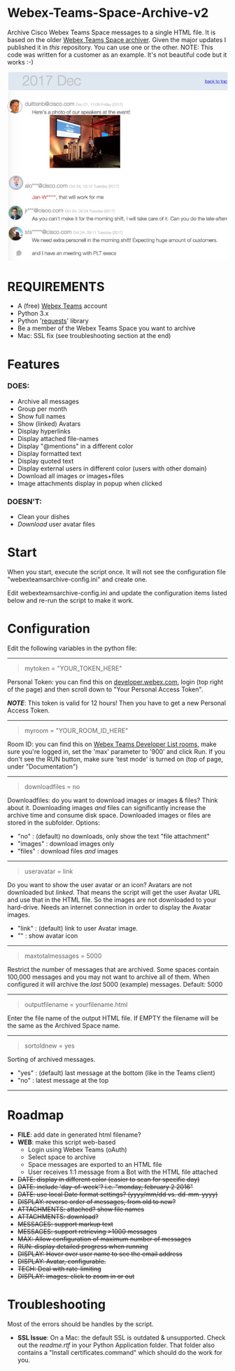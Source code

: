 # Webex-Teams-Space-Archive-v2
Archive Cisco Webex Teams Space messages to a single HTML file. It is based on the older [Webex Teams Space archiver](https://github.com/DJF3/Webex-Teams-Space-Archive). Given the major updates I published it in *this* repository. You can use one or the other. 
NOTE: This code was written for a customer as an example. It's not beautiful code but it works :-)

![Example](/webexteams-archive-screenshot.jpg)

# REQUIREMENTS
* A (free) [Webex Teams](https://www.webex.com/team-collaboration.html) account
* Python 3.x
* Python '[requests](http://docs.python-requests.org/en/master/user/install/#install)' library
* Be a member of the Webex Teams Space you want to archive
* Mac: SSL fix (see troubleshooting section at the end)


# Features
### DOES: 
* Archive all messages
* Group per month
* Show full names 
* Show (linked) Avatars
* Display hyperlinks
* Display attached file-names
* Display "@mentions" in a different color
* Display formatted text
* Display quoted text 
* Display external users in different color (users with other domain)
* Download all images or images+files 
* Image attachments display in popup when clicked

### DOESN'T: 

* Clean your dishes
* *Download* user avatar files
 


# Start

When you start, execute the script once. It will not see the configuration file "webexteamsarchive-config.ini" and create one. 

Edit webexteamsarchive-config.ini and update the configuration items listed below and re-run the script to make it work. 


# Configuration
Edit the following variables in the python file:

---
> mytoken = "YOUR_TOKEN_HERE"

Personal Token: you can find this on [developer.webex.com](https://developer.webex.com/docs/api/getting-started), login (top right of the page) and then scroll down to "Your Personal Access Token".

***NOTE***: This token is valid for 12 hours! Then you have to get a new Personal Access Token.

---
> myroom = "YOUR_ROOM_ID_HERE"

Room ID: you can find this on [Webex Teams Developer List rooms](https://developer.webex.com/endpoint-rooms-get.html), make sure you're logged in, set the 'max' parameter to '900' and click Run.
If you don't see the RUN button, make sure 'test mode' is turned on (top of page, under "Documentation")

---
> downloadfiles = no

Downloadfiles: do you want to download images or images & files? Think about it. Downloading images *and* files can significantly increase the archive time and consume disk space.  Downloaded images or files are stored in the subfolder. Options:
- "no"         : (default) no downloads, only show the text "file attachment"
- "images"  : download images only
- "files"       : download files *and* images

---
> useravatar = link

Do you want to show the user avatar or an icon? Avatars are not downloaded but *linked*. That means the script will get the user Avatar URL and use that in the HTML file. So the images are not downloaded to your hard-drive. Needs an internet connection in order to display the Avatar images. 
- "link"   : (default) link to user Avatar image.
- ""         : show avatar icon

---
> maxtotalmessages = 5000

Restrict the number of messages that are archived.  Some spaces contain 100,000 messages and you may not want to archive all of them. When configured it will archive the *last* 5000 (example) messages. 
Default: 5000

---
> outputfilename = yourfilename.html

Enter the file name of the output HTML file. If EMPTY the filename will be the same as the Archived Space name.

---
> sortoldnew = yes

Sorting of archived messages.
- "yes"   : (default) last message at the bottom (like in the Teams client)
- "no"     : latest message at the top

---


# Roadmap
* **FILE**: add date in generated html filename?
* **WEB**: make this script web-based
   * Login using Webex Teams (oAuth)
   * Select space to archive
   * Space messages are exported to an HTML file
   * User receives 1:1 message from a Bot with the HTML file attached
* ~~DATE: display in different color (easier to scan for specific day)~~
* ~~DATE: include 'day-of-week'? i.e. "monday, february 2 2016"~~
* ~~DATE: use local Date format settings? (yyyy/mm/dd vs. dd-mm-yyyy)~~
* ~~DISPLAY: reverse order of messages, from old to new?~~
* ~~ATTACHMENTS: attached? show file names~~
* ~~ATTACHMENTS: download?~~
* ~~MESSAGES: support markup text~~
* ~~MESSAGES: support retrieving >1000 messages~~
* ~~MAX: Allow configuration of maximum number of messages~~
* ~~RUN: display detailed progress when running~~
* ~~DISPLAY: Hover over user name to see the email address~~
* ~~DISPLAY: Avatar, configurable.~~
* ~~TECH: Deal with rate-limiting~~
* ~~DISPLAY: images: click to zoom in or out~~





# Troubleshooting
Most of the errors should be handles by the script. 
* **SSL Issue**: On a Mac: the default SSL is outdated & unsupported. Check out the *readme.rtf* in your Python Application folder. That folder also contains a "Install certificates.command" which should do the work for you. 





